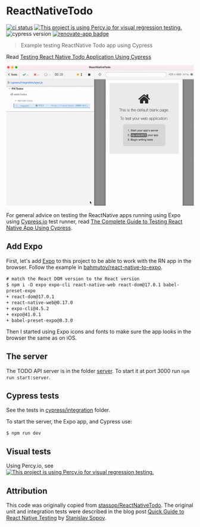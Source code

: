 # ReactNativeTodo
[![ci status][ci image]][ci url] [![This project is using Percy.io for visual regression testing.](https://percy.io/static/images/percy-badge.svg)](https://percy.io/bahmutov/ReactNativeTodo) ![cypress version](https://img.shields.io/badge/cypress-9.6.1-brightgreen) [![renovate-app badge][renovate-badge]][renovate-app]
> Example testing ReactNative Todo app using Cypress

Read [Testing React Native Todo Application Using Cypress](https://glebbahmutov.com/blog/testing-rn-todo-app/)

![A single test for the entire app](./images/todo-test.gif)

For general advice on testing the ReactNative apps running using Expo using [Cypress.io](https://www.cypress.io) test runner, read [The Complete Guide to Testing React Native App Using Cypress](https://glebbahmutov.com/blog/testing-react-native-app-using-cypress/).

## Add Expo

First, let's add [Expo](https://docs.expo.io/guides/running-in-the-browser/) to this project to be able to work with the RN app in the browser. Follow the example in [bahmutov/react-native-to-expo](https://github.com/bahmutov/react-native-to-expo).

```text
# match the React DOM version to the React version
$ npm i -D expo expo-cli react-native-web react-dom@17.0.1 babel-preset-expo
+ react-dom@17.0.1
+ react-native-web@0.17.0
+ expo-cli@4.5.2
+ expo@41.0.1
+ babel-preset-expo@8.3.0
```

Then I started using Expo icons and fonts to make sure the app looks in the browser the same as on iOS.

## The server

The TODO API server is in the folder [server](./server). To start it at port 3000 run `npm run start:server`.

## Cypress tests

See the tests in [cypress/integration](./cypress/integration) folder.

To start the server, the Expo app, and Cypress use:

```text
$ npm run dev
```

## Visual tests

Using Percy.io, see [![This project is using Percy.io for visual regression testing.](https://percy.io/static/images/percy-badge.svg)](https://percy.io/bahmutov/ReactNativeTodo)

## Attribution

This code was originally copied from [stassop/ReactNativeTodo](https://github.com/stassop/ReactNativeTodo). The original unit and integration tests were described in the blog post [Quick Guide to React Native Testing](https://stassop.medium.com/quick-guide-to-react-native-testing-a5a830223c9e) by [Stanislav Sopov](https://github.com/stassop).

[ci image]: https://github.com/bahmutov/ReactNativeTodo/workflows/e2e/badge.svg?branch=main
[ci url]: https://github.com/bahmutov/ReactNativeTodo/actions
[renovate-badge]: https://img.shields.io/badge/renovate-app-blue.svg
[renovate-app]: https://renovateapp.com/
